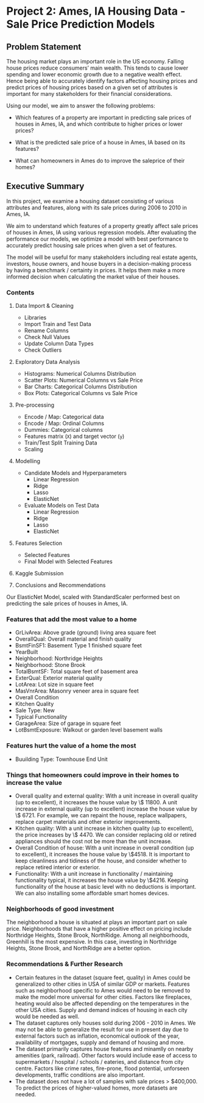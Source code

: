 # Project 2: Ames, IA Housing Data - Sale Price Prediction Models

## Problem Statement

The housing market plays an important role in the US economy. Falling house prices reduce consumers’ main wealth. This tends to cause lower spending and lower economic growth due to a negative wealth effect. Hence being able to accurately identify factors affecting housing prices and predict prices of housing prices based on a given set of attributes is important for many stakeholders for their financial considerations.

Using our model, we aim to answer the following problems:
* Which features of a property are important in predicting sale prices of houses in Ames, IA, and which contribute to higher prices or lower prices?

* What is the predicted sale price of a house in Ames, IA based on its features?

* What can homeowners in Ames do to improve the saleprice of their homes?

## Executive Summary

In this project, we examine a housing dataset consisting of various attributes and features, along with its sale prices during 2006 to 2010 in Ames, IA. 

We aim to understand which features of a property greatly affect sale prices of houses in Ames, IA using various regression models. After evaluating the performance our models, we optimize a model with best performance to accurately predict housing sale prices when given a set of features. 

The model will be useful for many stakeholders including real estate agents, investors, house owners, and house buyers in a decision-making process by having a benchmark / certainty in prices. It helps them make a more informed decision when calculating the market value of their houses.

### Contents

1. Data Import & Cleaning 
    * Libraries
    * Import Train and Test Data
    * Rename Columns
    * Check Null Values
    * Update Column Data Types
    * Check Outliers


2. Exploratory Data Analysis
    * Histograms: Numerical Columns Distribution
    * Scatter Plots: Numerical Columns vs Sale Price
    * Bar Charts: Categorical Columns Distribution
    * Box Plots: Categorical Columns vs Sale Price
  
  
3. Pre-processing
    * Encode / Map: Categorical data
    * Encode / Map: Ordinal Columns
    * Dummies: Categorical columns
    * Features matrix (`X`) and target vector (`y`)
    * Train/Test Split Training Data
    * Scaling


4. Modelling
    * Candidate Models and Hyperparameters 
        * Linear Regression
        * Ridge
        * Lasso
        * ElasticNet
    * Evaluate Models on Test Data
        * Linear Regression
        * Ridge
        * Lasso
        * ElasticNet


5. Features Selection
    * Selected Features
    * Final Model with Selected Features
    
    
6. Kaggle Submission


7. Conclusions and Recommendations

Our ElasticNet Model, scaled with StandardScaler performed best on predicting the sale prices of houses in Ames, IA. 


### Features that add the most value to a home
* GrLivArea: Above grade (ground) living area square feet
* OverallQual: Overall material and finish quality
* BsmtFinSF1: Basement Type 1 finished square feet
* YearBuilt
* Neighborhood: Northridge Heights
* Neighborhood: Stone Brook
* TotalBsmtSF: Total square feet of basement area
* ExterQual: Exterior material quality
* LotArea: Lot size in square feet
* MasVnrArea: Masonry veneer area in square feet
* Overall Condition
* Kitchen Quality
* Sale Type: New
* Typical Functionality
* GarageArea: Size of garage in square feet
* LotBsmtExposure: Walkout or garden level basement walls

### Features hurt the value of a home the most
* Buuilding Type: Townhouse End Unit

### Things that homeowners could improve in their homes to increase the value
* Overall quality and external quality: With a unit increase in overall quality (up to excellent), it increases the house value by \\$ 11800. 
A unit increase in external quality (up to excellent) increase the house value by \\$ 6721. For example, we can repaint the house, replace wallpapers, replace carpet materials and other exterior improvements.
* Kitchen quality: With a unit increase in kitchen quality (up to excellent), the price increases by \\$ 4470. We can consider replacing old or retired appliances should the cost not be more than the unit increase.
* Overall Condition of house: With a unit increase in overall condition (up to excellent), it increases the house value by \\$4518. It is important to keep cleanliness and tidiness of the house, and consider whether to replace retired interior or exterior.
* Functionality: With a unit increase in functionality / maintaining functionality typical, it increases the house value by \\$4216. Keeping functionality of the house at basic level with no deductions is important. We can also installing some affordable smart homes devices.


### Neighborhoods of good investment
The neighborhood a house is situated at plays an important part on sale price. Neighborhoods that have a higher positive effect on pricing include Northridge Heights, Stone Brook, NorthRidge. Among all neighborhoods, Greenhill is the most expensive. In this case, investing in Northridge Heights, Stone Brook, and NorthRidge are a better option.

### Recommendations & Further Research
* Certain features in the dataset (square feet, quality) in Ames could be generalized to other cities in USA of similar GDP or markets. Features such as neighborhood specific to Ames would need to be removed to make the model more universal for other cities. Factors like fireplaces, heating would also be affected depending on the temperatures in the other USA cities. Supply and demand indices of housing in each city would be needed as well.
* The dataset captures only houses sold during 2006 - 2010 in Ames. We may not be able to generalize the result for use in present day due to external factors such as inflation, economical outlook of the year, availability of mortgages, supply and demand of housing and more.
* The dataset primarily captures house features and minamlly on nearby amenities (park, railroad). Other factors would include ease of access to supermarkets / hospital / schools / eateries, and distance from city centre. Factors like crime rates, fire-prone, flood potential, unforseen developments, traffic conditions are also important.
* The dataset does not have a lot of samples with sale prices > $400,000. To predict the prices of higher-valued homes, more datasets are needed.

